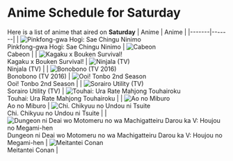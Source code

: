 # Anime Schedule for Saturday
Here is a list of anime that aired on **Saturday** 
| Anime | Anime |
|-------|-------|
| ![Pinkfong-gwa Hogi: Sae Chingu Ninimo](https://cdn.myanimelist.net/images/anime/1552/145268.webp)<br>Pinkfong-gwa Hogi: Sae Chingu Ninimo | ![Cabeon](https://cdn.myanimelist.net/images/anime/1340/138135.webp)<br>Cabeon |
| ![Kagaku x Bouken Survival!](https://cdn.myanimelist.net/images/anime/1836/145604.webp)<br>Kagaku x Bouken Survival! | ![Ninjala (TV)](https://cdn.myanimelist.net/images/anime/1552/119871.webp)<br>Ninjala (TV) |
| ![Bonobono (TV 2016)](https://cdn.myanimelist.net/images/anime/13/77617.webp)<br>Bonobono (TV 2016) | ![Ooi! Tonbo 2nd Season](https://cdn.myanimelist.net/images/anime/1115/145549.webp)<br>Ooi! Tonbo 2nd Season |
| ![Sorairo Utility (TV)](https://cdn.myanimelist.net/images/anime/1909/146787.webp)<br>Sorairo Utility (TV) | ![Touhai: Ura Rate Mahjong Touhairoku](https://cdn.myanimelist.net/images/anime/1306/145571.webp)<br>Touhai: Ura Rate Mahjong Touhairoku |
| ![Ao no Miburo](https://cdn.myanimelist.net/images/anime/1659/143938.webp)<br>Ao no Miburo | ![Chi. Chikyuu no Undou ni Tsuite](https://cdn.myanimelist.net/images/anime/1749/145922.webp)<br>Chi. Chikyuu no Undou ni Tsuite |
| ![Dungeon ni Deai wo Motomeru no wa Machigatteiru Darou ka V: Houjou no Megami-hen](https://cdn.myanimelist.net/images/anime/1299/144738.webp)<br>Dungeon ni Deai wo Motomeru no wa Machigatteiru Darou ka V: Houjou no Megami-hen | ![Meitantei Conan](https://cdn.myanimelist.net/images/anime/7/75199.webp)<br>Meitantei Conan |
